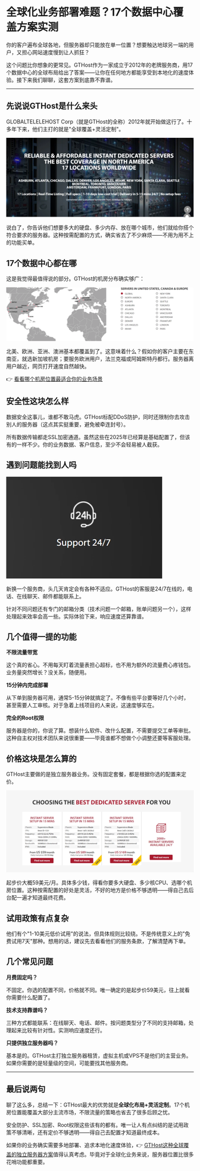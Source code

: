 # 全球化业务部署难题？17个数据中心覆盖方案实测

你的客户遍布全球各地，但服务器却只能放在单一位置？想要触达地球另一端的用户，又担心网站速度慢到让人抓狂？

这个问题比你想象的更常见。GTHost作为一家成立于2012年的老牌服务商，用17个数据中心的全球布局给出了答案——让你在任何地方都能享受到本地化的速度体验。接下来我们聊聊，这套方案到底靠不靠谱。

---

## 先说说GTHost是什么来头

GLOBALTELELEHOST Corp（就是GTHost的全称）2012年就开始做这行了。十多年下来，他们主打的就是"全球覆盖+灵活定制"。

![GTHost服务概览](image/569642845.webp)

说白了，你告诉他们想要多大的硬盘、多少内存、放在哪个城市，他们就给你搭个符合要求的服务器。这种按需配置的方式，确实省去了不少麻烦——不用为用不上的功能买单。

## 17个数据中心都在哪

这是我觉得最值得说的部分。GTHost的机房分布确实够广：

![GTHost数据中心分布](image/5243823558074329.webp)

北美、欧洲、亚洲、澳洲基本都覆盖到了。这意味着什么？假如你的客户主要在东南亚，就选新加坡机房；要服务欧洲用户，法兰克福或阿姆斯特丹都行。服务器离用户越近，网页打开速度自然越快。

👉 [看看哪个机房位置最适合你的业务场景](https://cp.gthost.com/en/join/72c7e6b2fc118929f9ede2978f008806)

## 安全性这块怎么样

数据安全这事儿，谁都不敢马虎。GTHost标配DDoS防护，同时还限制你去攻击别人的服务器（这点其实挺重要，避免被牵连封号）。

所有数据传输都走SSL加密通道。虽然这些在2025年已经算是基础配置了，但该有的一样不少。你的业务数据、客户信息，至少不会轻易被人截获。

## 遇到问题能找到人吗

![GTHost客服支持](image/8539352980841655.webp)

新换一个服务商，头几天肯定会有各种不适应。GTHost的客服是24/7在线的，电话、在线聊天、邮件都能联系上。

针对不同问题还有专门的邮箱分类（技术问题一个邮箱，账单问题另一个），这样处理起来效率会高一些。实际体验下来，响应速度还算靠谱。

## 几个值得一提的功能

**不限流量带宽**

这个真的省心。不用每天盯着流量表担心超标，也不用为额外的流量费心疼钱包。业务量突然增长？没关系，随便用。

**15分钟内完成部署**

从下单到服务器可用，通常5-15分钟就搞定了。不像有些平台要等好几个小时，甚至需要人工审核。对于急着上线项目的人来说，这速度够实在。

**完全的Root权限**

服务器是你的，你说了算。想装什么软件、改什么配置，不需要提交工单等审批。这种自主权对技术团队来说很重要——毕竟谁都不想做个小调整还要等客服处理。

## 价格这块是怎么算的

GTHost主要做的是独立服务器业务。没有固定套餐，都是根据你选的配置来定价。

![GTHost定价方式](image/796136173.webp)

起步价大概59美元/月。具体多少钱，得看你要多大硬盘、多少核CPU、选哪个机房位置。这种按需配置的好处是灵活，不好的地方是价格不够透明——得自己去后台配一遍才知道最终花费。

## 试用政策有点复杂

他们有个"1-10美元低价试用"的说法，但具体规则比较绕。不是传统意义上的"免费试用7天"那种。想用的话，建议先去看看他们的服务条款，了解清楚再下单。

## 几个常见问题

**月费固定吗？**

不固定。你选的配置不同，价格就不同。唯一确定的是起步价59美元，往上就看你需要什么配置了。

**技术支持靠谱吗？**

三种方式都能联系：在线聊天、电话、邮件。按问题类型分了不同的支持邮箱，处理起来比较有针对性。实测响应速度还行。

**只提供独立服务器吗？**

基本是的。GTHost主打独立服务器租赁，虚拟主机或VPS不是他们的主营业务。如果你需要的是轻量级的空间，可能要找其他服务商。

---

## 最后说两句

聊了这么多，总结一下：GTHost最大的优势就是**全球化布局+灵活定制**。17个机房位置能覆盖大部分主流市场，不限流量的策略也省去了很多后顾之忧。

安全防护、SSL加密、Root权限这些该有的都有。唯一让人有点纠结的是试用政策不够清晰，还有定价不够透明——得自己去配置才知道最终成本。

如果你的业务确实需要多地部署、追求本地化速度体验，👉 [GTHost这种全球覆盖的独立服务器方案](https://cp.gthost.com/en/join/72c7e6b2fc118929f9ede2978f008806)值得认真考虑。毕竟对于全球化业务来说，服务器位置比很多花哨功能都重要。
